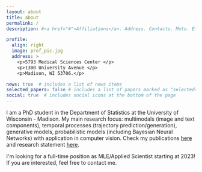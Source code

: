 ```yaml
---
layout: about
title: about
permalink: /
description: #<a href="#">Affiliations</a>. Address. Contacts. Moto. Etc.

profile:
  align: right
  image: prof_pic.jpg
  address: >
    <p>5793 Medical Sciences Center </p>
    <p>1300 University Avenue </p>
    <p>Madison, WI 53706.</p>

news: true  # includes a list of news items
selected_papers: false # includes a list of papers marked as "selected={true}"
social: true  # includes social icons at the bottom of the page
---
```

I am a PhD student in the Department of Statistics at the
University of Wisconsin - Madison. 
My main research focus:  multimodals (image and text components), temporal processes (trajectory prediction/generation),  generative models, probabilistic models (including Bayesian Neural Networks) with application in
computer vision. Check my publications [here](/publications/) and research statement [here](/assets/pdf/jurijs_research_statement_likecv.pdf).
<!-- My main research focus is on statistical  -->
<!-- and computational aspects of temporal data analysis and deep probabilistic -->
<!-- models in different areas, including computer vision and particularly -->
<!-- Brain Imaging.  -->

<!-- Check out my publications in the "Publications" tab.  -->

I'm looking for a full-time position as MLE/Applied Scientist starting at 2023! If you are interested, feel free to contact me.
